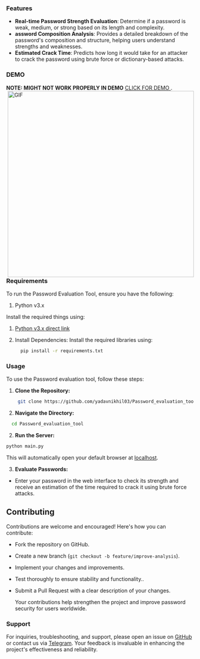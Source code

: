 ### **Features**

- **Real-time Password Strength Evaluation**: Determine if a password is weak, medium, or strong based on its length and complexity.
- **assword Composition Analysis**: Provides a detailed breakdown of the password's composition and structure, helping users understand strengths and weaknesses.
- **Estimated Crack Time**: Predicts how long it would take for an attacker to crack the password using brute force or dictionary-based attacks.

### **DEMO**
**NOTE: MIGHT NOT WORK PROPERLY IN DEMO**
<img align="right" alt="GIF" src="https://ibb.co/ZY1Vfww" width="500"/>
[CLICK FOR DEMO ](https://yadavnikhil03.github.io/Password_evaluation_tool/).

### **Requirements** 
 To run the Password Evaluation Tool, ensure you have the following:

1. Python v3.x

Install the required things using:

1. [Python v3.x direct link](https://www.python.org/downloads/)

2. Install Dependencies: Install the required libraries using:
   ```bash
     pip install -r requirements.txt
   ```

### **Usage**
To use the Password evaluation tool, follow these steps:

1. **Clone the Repository:**
   ```bash
    git clone https://github.com/yadavnikhil03/Password_evaluation_tool.git

2. **Navigate the Directory:**
  ```bash
    cd Password_evaluation_tool
  ```
2. **Run the Server:**
 ```bash
 python main.py
 ```
This will automatically open your default browser at [localhost](http://localhost:8000).

3. **Evaluate Passwords:**
 - Enter your password in the web interface to check its strength and receive an estimation of the time required to crack it using brute force attacks.

## **Contributing**
Contributions are welcome and encouraged! Here's how you can contribute:

- Fork the repository on GitHub.
- Create a new branch (`git checkout -b feature/improve-analysis`).
- Implement your changes and improvements.
- Test thoroughly to ensure stability and functionality..
- Submit a Pull Request with a clear description of your changes.

  Your contributions help strengthen the project and improve password security for users worldwide.

### **Support**

For inquiries, troubleshooting, and support, please open an issue on [GitHub](https://github.com/yadavnikhil03/Password_evaluation_tool/issues) or contact us via [Telegram](https://t.me/whyred_gamer). Your feedback is invaluable in enhancing the project's effectiveness and reliability.
